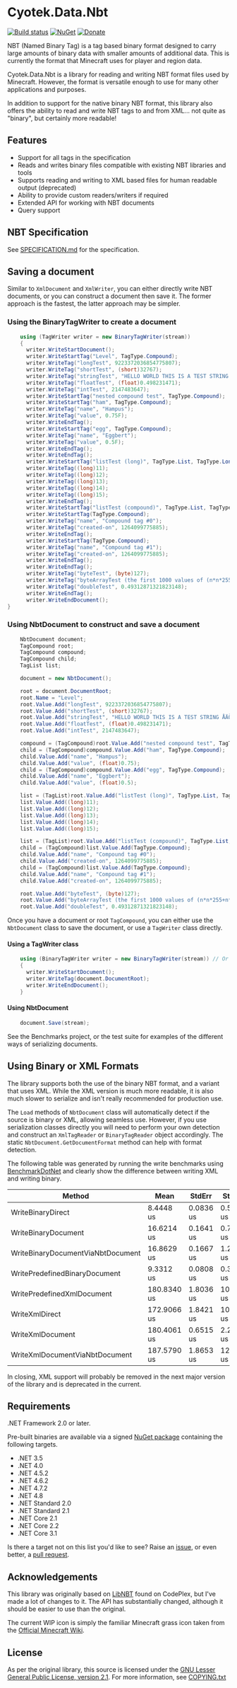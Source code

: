 # Cyotek.Data.Nbt

[![Build status][1]][2]
[![NuGet][3]][4]
[![Donate][5]][6]

NBT (Named Binary Tag) is a tag based binary format designed to
carry large amounts of binary data with smaller amounts of
additional data. This is currently the format that Minecraft
uses for player and region data.

Cyotek.Data.Nbt is a library for reading and writing NBT format
files used by Minecraft. However, the format is versatile enough
to use for many other applications and purposes.

In addition to support for the native binary NBT format, this
library also offers the ability to read and write NBT tags to
and from XML... not quite as "binary", but certainly more
readable!

## Features

* Support for all tags in the specification
* Reads and writes binary files compatible with existing NBT
  libraries and tools
* Supports reading and writing to XML based files for human
  readable output (deprecated)
* Ability to provide custom readers/writers if required
* Extended API for working with NBT documents
* Query support

## NBT Specification

See [SPECIFICATION.md](SPECIFICATION.md) for the specification.

## Saving a document

Similar to `XmlDocument` and `XmlWriter`, you can either
directly write NBT documents, or you can construct a document
then save it. The former approach is the fastest, the latter
approach may be simpler.

### Using the BinaryTagWriter to create a document

```csharp
    using (TagWriter writer = new BinaryTagWriter(stream))
    {
      writer.WriteStartDocument();
      writer.WriteStartTag("Level", TagType.Compound);
      writer.WriteTag("longTest", 9223372036854775807);
      writer.WriteTag("shortTest", (short)32767);
      writer.WriteTag("stringTest", "HELLO WORLD THIS IS A TEST STRING ÅÄÖ!");
      writer.WriteTag("floatTest", (float)0.498231471);
      writer.WriteTag("intTest", 2147483647);
      writer.WriteStartTag("nested compound test", TagType.Compound);
      writer.WriteStartTag("ham", TagType.Compound);
      writer.WriteTag("name", "Hampus");
      writer.WriteTag("value", 0.75F);
      writer.WriteEndTag();
      writer.WriteStartTag("egg", TagType.Compound);
      writer.WriteTag("name", "Eggbert");
      writer.WriteTag("value", 0.5F);
      writer.WriteEndTag();
      writer.WriteEndTag();
      writer.WriteStartTag("listTest (long)", TagType.List, TagType.Long, 5);
      writer.WriteTag((long)11);
      writer.WriteTag((long)12);
      writer.WriteTag((long)13);
      writer.WriteTag((long)14);
      writer.WriteTag((long)15);
      writer.WriteEndTag();
      writer.WriteStartTag("listTest (compound)", TagType.List, TagType.Compound, 2);
      writer.WriteStartTag(TagType.Compound);
      writer.WriteTag("name", "Compound tag #0");
      writer.WriteTag("created-on", 1264099775885);
      writer.WriteEndTag();
      writer.WriteStartTag(TagType.Compound);
      writer.WriteTag("name", "Compound tag #1");
      writer.WriteTag("created-on", 1264099775885);
      writer.WriteEndTag();
      writer.WriteEndTag();
      writer.WriteTag("byteTest", (byte)127);
      writer.WriteTag("byteArrayTest (the first 1000 values of (n*n*255+n*7)%100, starting with n=0 (0, 62, 34, 16, 8, ...))", SampleByteArray);
      writer.WriteTag("doubleTest", 0.49312871321823148);
      writer.WriteEndTag();
      writer.WriteEndDocument();
}
```

### Using NbtDocument to construct and save a document

```csharp
    NbtDocument document;
    TagCompound root;
    TagCompound compound;
    TagCompound child;
    TagList list;

    document = new NbtDocument();

    root = document.DocumentRoot;
    root.Name = "Level";
    root.Value.Add("longTest", 9223372036854775807);
    root.Value.Add("shortTest", (short)32767);
    root.Value.Add("stringTest", "HELLO WORLD THIS IS A TEST STRING ÅÄÖ!");
    root.Value.Add("floatTest", (float)0.498231471);
    root.Value.Add("intTest", 2147483647);

    compound = (TagCompound)root.Value.Add("nested compound test", TagType.Compound);
    child = (TagCompound)compound.Value.Add("ham", TagType.Compound);
    child.Value.Add("name", "Hampus");
    child.Value.Add("value", (float)0.75);
    child = (TagCompound)compound.Value.Add("egg", TagType.Compound);
    child.Value.Add("name", "Eggbert");
    child.Value.Add("value", (float)0.5);

    list = (TagList)root.Value.Add("listTest (long)", TagType.List, TagType.Long);
    list.Value.Add((long)11);
    list.Value.Add((long)12);
    list.Value.Add((long)13);
    list.Value.Add((long)14);
    list.Value.Add((long)15);

    list = (TagList)root.Value.Add("listTest (compound)", TagType.List, TagType.Compound);
    child = (TagCompound)list.Value.Add(TagType.Compound);
    child.Value.Add("name", "Compound tag #0");
    child.Value.Add("created-on", 1264099775885);
    child = (TagCompound)list.Value.Add(TagType.Compound);
    child.Value.Add("name", "Compound tag #1");
    child.Value.Add("created-on", 1264099775885);

    root.Value.Add("byteTest", (byte)127);
    root.Value.Add("byteArrayTest (the first 1000 values of (n*n*255+n*7)%100, starting with n=0 (0, 62, 34, 16, 8, ...))", SampleByteArray);
    root.Value.Add("doubleTest", 0.49312871321823148);
```

Once you have a document or root `TagCompound`, you can either
use the `NbtDocument` class to save the document, or use a
`TagWriter` class directly.

#### Using a TagWriter class

```csharp
    using (BinaryTagWriter writer = new BinaryTagWriter(stream)) // Or XmlTagWriter
    {
      writer.WriteStartDocument();
      writer.WriteTag(document.DocumentRoot);
      writer.WriteEndDocument();
    }
```

#### Using NbtDocument

```csharp
    document.Save(stream);
```

See the Benchmarks project, or the test suite for examples of
the different ways of serializing documents.

## Using Binary or XML Formats

The library supports both the use of the binary NBT format, and
a variant that uses XML. While the XML version is much more
readable, it is also much slower to serialize and isn't really
recommended for production use.

The `Load` methods of `NbtDocument` class will automatically
detect if the source is binary or XML, allowing seamless use.
However, if you use serialization classes directly you will need
to perform your own detection and construct an `XmlTagReader` or
`BinaryTagReader` object accordingly. The static
`NbtDocument.GetDocumentFormat` method can help with format
detection.

The following table was generated by running the write
benchmarks using [BenchmarkDotNet][10] and clearly show the
difference between writing XML and writing binary.

|                             Method |        Mean |    StdErr |     StdDev |      Median |   Gen 0 | Allocated |
| ---------------------------------- |------------ |---------- |----------- |------------ |-------- |---------- |
|                  WriteBinaryDirect |   8.4448 us | 0.0836 us |  0.5733 us |   8.1153 us |  3.4424 |   6.67 kB |
|                WriteBinaryDocument |  16.6214 us | 0.1641 us |  0.7337 us |  16.1428 us |  5.4867 |  10.12 kB |
|  WriteBinaryDocumentViaNbtDocument |  16.8629 us | 0.1667 us |  1.2696 us |  16.0460 us |  5.6095 |  10.14 kB |
|      WritePredefinedBinaryDocument |   9.3312 us | 0.0808 us |  0.3129 us |   9.1901 us |  3.6070 |   6.86 kB |
|         WritePredefinedXmlDocument | 180.8340 us | 1.8036 us | 10.8217 us | 177.5857 us | 23.9909 |  50.56 kB |
|                     WriteXmlDirect | 172.9066 us | 1.8421 us | 10.2566 us | 167.6837 us | 24.0885 |  50.37 kB |
|                   WriteXmlDocument | 180.4061 us | 0.6515 us |  2.2568 us | 179.7206 us | 29.5038 |   53.8 kB |
|     WriteXmlDocumentViaNbtDocument | 187.5790 us | 1.8653 us | 12.7877 us | 182.9234 us | 28.5127 |  53.82 kB |

In closing, XML support will probably be removed in the next
major version of the library and is deprecated in the current.

## Requirements

.NET Framework 2.0 or later.

Pre-built binaries are available via a signed [NuGet package][3]
containing the following targets.

* .NET 3.5
* .NET 4.0
* .NET 4.5.2
* .NET 4.6.2
* .NET 4.7.2
* .NET 4.8
* .NET Standard 2.0
* .NET Standard 2.1
* .NET Core 2.1
* .NET Core 2.2
* .NET Core 3.1

Is there a target not on this list you'd like to see? Raise an
[issue][7], or even better, a [pull request][8].

## Acknowledgements

This library was originally based on [LibNBT][13] found on
CodePlex, but I've made a lot of changes to it. The API has
substantially changed, although it should be easier to use than
the original.

The current WIP icon is simply the familiar Minecraft grass icon
taken from the [Official Minecraft Wiki][11].

## License

As per the original library, this source is licensed under the
[GNU Lesser General Public License, version 2.1][9]. For more
information, see [COPYING.txt](COPYING.txt)

[1]: https://ci.appveyor.com/api/projects/status/d2l6xj7mbv5rkc92?svg=true
[2]: https://ci.appveyor.com/project/cyotek/cyotek-data-nbt
[3]: https://img.shields.io/nuget/v/Cyotek.Data.Nbt.svg
[4]: https://www.nuget.org/packages/Cyotek.Data.Nbt/
[5]: https://www.paypalobjects.com/en_US/i/btn/btn_donate_SM.gif
[6]: https://paypal.me/cyotek
[7]: https://github.com/cyotek/Cyotek.Data.Nbt/issues
[8]: https://github.com/cyotek/Cyotek.Data.Nbt/pulls
[9]: https://www.gnu.org/licenses/old-licenses/lgpl-2.1.html
[10]: http://benchmarkdotnet.org/
[11]: https://minecraft.gamepedia.com/File:Grass_Block_JE7_BE6.png
[12]: http://libnbt.codeplex.com/
[13]: https://github.com/headhunter45/LibNBT
